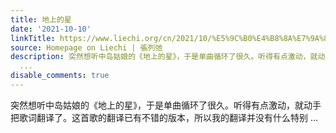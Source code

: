 ```yaml
---
title: 地上的星
date: '2021-10-10'
linkTitle: https://www.liechi.org/cn/2021/10/%E5%9C%B0%E4%B8%8A%E7%9A%84%E6%98%9F/
source: Homepage on Liechi | 張列弛
description: 突然想听中岛姑娘的《地上的星》，于是单曲循环了很久。听得有点激动，就动手把歌词翻译了。这首歌的翻译已有不错的版本，所以我的翻译并没有什么特别
  ...
disable_comments: true
---
```

突然想听中岛姑娘的《地上的星》，于是单曲循环了很久。听得有点激动，就动手把歌词翻译了。这首歌的翻译已有不错的版本，所以我的翻译并没有什么特别 ...